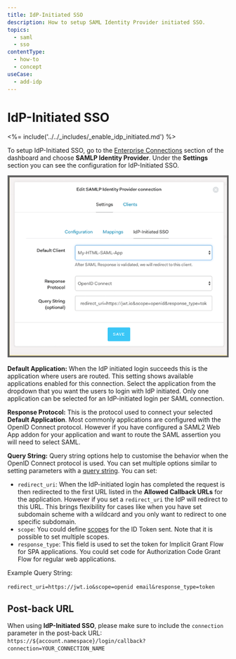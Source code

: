 ```yaml
---
title: IdP-Initiated SSO
description: How to setup SAML Identity Provider initiated SSO.
topics:
  - saml
  - sso
contentType:
  - how-to
  - concept
useCase:
  - add-idp
---
```


# IdP-Initiated SSO

<%= include('../../_includes/_enable_idp_initiated.md') %>

To setup IdP-Initiated SSO, go to the [Enterprise Connections](${manage_url}/#/connections/enterprise) section of the dashboard and choose **SAMLP Identity Provider**. Under the **Settings** section you can see the configuration for IdP-Initiated SSO.

![](/media/articles/protocols/saml/idp-init-sso.png)

**Default Application:** When the IdP initiated login succeeds this is the application where users are routed. This setting shows available applications enabled for this connection. Select the application from the dropdown that you want the users to login with IdP initiated. Only one application can be selected for an IdP-initiated login per SAML connection.

**Response Protocol:** This is the protocol used to connect your selected **Default Application**. Most commonly applications are configured with the OpenID Connect protocol. However if you have configured a SAML2 Web App addon for your application and want to route the SAML assertion you will need to select SAML.

**Query String:** Query string options help to customise the behavior when the OpenID Connect protocol is used. You can set multiple options similar to setting parameters with a [query string](https://en.wikipedia.org/wiki/Query_string). You can set:

* `redirect_uri`: When the IdP-initiated login has completed the request is then redirected to the first URL listed in the **Allowed Callback URLs** for the application. However if you set a `redirect_uri` the IdP will redirect to this URL. This brings flexibility for cases like when you have set subdomain scheme with a wildcard and you only want to redirect to one specific subdomain.
* `scope`: You could define [scopes](/scopes) for the ID Token sent. Note that it is possible to set multiple scopes.
* `response_type`: This field is used to set the token for Implicit Grant Flow for SPA applications. You could set code for Authorization Code Grant Flow for regular web applications.

Example Query String:

`redirect_uri=https://jwt.io&scope=openid email&response_type=token`

## Post-back URL

When using **IdP-Initiated SSO**, please make sure to include the `connection` parameter in the post-back URL: `https://${account.namespace}/login/callback?connection=YOUR_CONNECTION_NAME`
